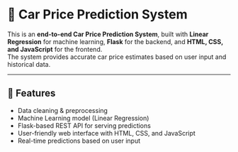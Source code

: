 # 🚗 Car Price Prediction System

This is an **end-to-end Car Price Prediction System**, built with **Linear Regression** for machine learning, **Flask** for the backend, and **HTML, CSS, and JavaScript** for the frontend.  
The system provides accurate car price estimates based on user input and historical data.

---

## 📌 Features
- Data cleaning & preprocessing
- Machine Learning model (Linear Regression)
- Flask-based REST API for serving predictions
- User-friendly web interface with HTML, CSS, and JavaScript
- Real-time predictions based on user input

 
